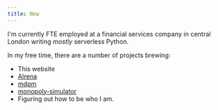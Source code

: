 ```yaml
---
title: Now
---
```

I'm currently FTE employed at a financial services company in central London writing *mostly* serverless Python.

In my free time, there are a number of projects brewing:
- This website
- [AIrena](https://github.com/Phosphorescentt/airena)
- [mdpm](https://github.com/Phosphorescentt/mdpm)
- [monopoly-simulator](https://github.com/Phosphorescentt/monopoly-simulation)
- Figuring out how to be who I am.